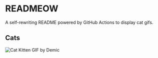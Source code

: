 # READMEOW

A self-rewriting README powered by GitHub Actions to display cat gifs.

## Cats

![Cat Kitten GIF by Demic](https://media0.giphy.com/media/v1.Y2lkPTlhY2QwMmRhZXpjaXdqd3duZjkwaWFqcmdxcHU3a292NTk2NzE1am5kY3lucmU5cCZlcD12MV9naWZzX3NlYXJjaCZjdD1n/3oriO0OEd9QIDdllqo/200.gif)
